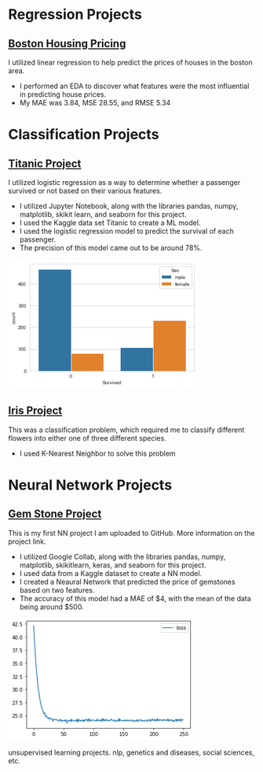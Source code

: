 # Regression Projects

## [Boston Housing Pricing](https://github.com/AndrewVandenberg/Portfolio/blob/main/Boston%20Housing%20.ipynb)
I utilized linear regression to help predict the prices of houses in the boston area.
* I performed an EDA to discover what features were the most influential in predicting house prices.
* My MAE was 3.84, MSE 28.55, and RMSE 5.34

# Classification Projects

## [Titanic Project](https://github.com/AndrewVandenberg/Titanic)
I utilized logistic regression as a way to determine whether a passenger survived or not based on their various features.

* I utilized Jupyter Notebook, along with the libraries pandas, numpy, matplotlib, skikit learn, and seaborn for this project.
* I used the Kaggle data set Titanic to create a ML model.
* I used the logistic regression model to predict the survival of each passenger.
* The precision of this model came out to be around 78%.


![](https://github.com/AndrewVandenberg/Portfolio/blob/main/images/graph.png)


## [Iris Project](https://github.com/AndrewVandenberg/Portfolio/blob/main/Iris%20Project.ipynb)
This was a classification problem, which required me to classify different flowers into either one of three different species.
* I used K-Nearest Neighbor to solve this problem


# Neural Network Projects

## [Gem Stone Project](https://github.com/AndrewVandenberg/Portfolio/blob/main/TensorFlow_Gem_Project.ipynb)
This is my first NN project I am uploaded to GitHub. More information on the project link.
* I utilized Google Collab, along with the libraries pandas, numpy, matplotlib, skikitlearn, keras, and seaborn for this project.
* I used data from a Kaggle dataset to create a NN model.
* I created a Neaural Network that predicted the price of gemstones based on two features.
* The accuracy of this model had a MAE of $4, with the mean of the data being around $500.
 
![](https://github.com/AndrewVandenberg/Portfolio/blob/main/images/gem.png)


unsupervised learning projects. nlp, genetics and diseases, social sciences, etc.
